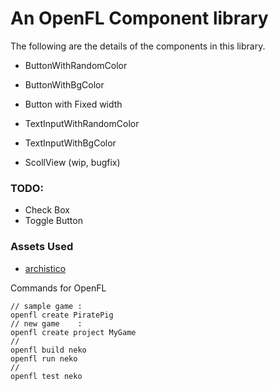 An OpenFL Component library
==========================
The following are the details of the components in this library.


 - ButtonWithRandomColor
 - ButtonWithBgColor
 - Button with Fixed width

 - TextInputWithRandomColor
 - TextInputWithBgColor

 - ScollView (wip, bugfix) 


### TODO:

 - Check Box
 - Toggle Button




### Assets Used
 - [archistico][1]

Commands for OpenFL
```
// sample game : 
openfl create PiratePig
// new game    : 
openfl create project MyGame
//
openfl build neko
openfl run neko
//
openfl test neko
```



[1]: https://www.fontsquirrel.com/fonts/archistico